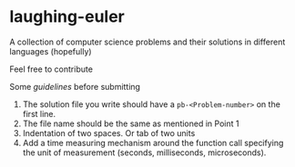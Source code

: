 # laughing-euler

A collection of computer science problems and their solutions in different languages (hopefully)

Feel free to contribute

Some *guidelines* before submitting

1. The solution file you write should have a ```pb-<Problem-number>``` on the first line.
2. The file name should be the same as mentioned in Point 1
3. Indentation of two spaces. Or tab of two units
4. Add a time measuring mechanism around the function call specifying the unit of measurement (seconds, milliseconds, microseconds).
